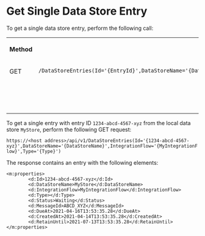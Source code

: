 <!-- loio8b86912eb31a482cbb81e9fa618b0655 -->

# Get Single Data Store Entry



To get a single data store entry, perform the following call:


<table>
<tr>
<th valign="top">

Method



</th>
<th valign="top">

Resource Path



</th>
<th valign="top">

Purpose



</th>
</tr>
<tr>
<td valign="top">

GET



</td>
<td valign="top">

 `​/DataStoreEntries(Id='{EntryId}',DataStoreName='{DataStoreName}',IntegrationFlow='{IntegrationFlowName}',Type='{Type}')` 



</td>
<td valign="top">

Gets a single data store entry.



</td>
</tr>
</table>

To get a single entry with entry ID `1234-abcd-4567-xyz` from the local data store `MyStore`, perform the following GET request:

`https://<host address>/api/v1​/DataStoreEntries(Id='{1234-abcd-4567-xyz}',DataStoreName='{DataStoreName}',IntegrationFlow='{MyIntegrationFlow}',Type='{Type}')`

The response contains an entry with the following elements:

```
<m:properties>
        <d:Id>1234-abcd-4567-xyz</d:Id>
        <d:DataStoreName>MyStore</d:DataStoreName>
        <d:IntegrationFlow>MyIntegrationFlow</d:IntegrationFlow>
        <d:Type></d:Type>
        <d:Status>Waiting</d:Status>
        <d:MessageId>ABCD_XYZ</d:MessageId>
        <d:DueAt>2021-04-16T13:53:35.28</d:DueAt>
        <d:CreatedAt>2021-04-14T13:53:35.28</d:CreatedAt>
        <d:RetainUntil>2021-07-13T13:53:35.28</d:RetainUntil>
</m:properties>
```

